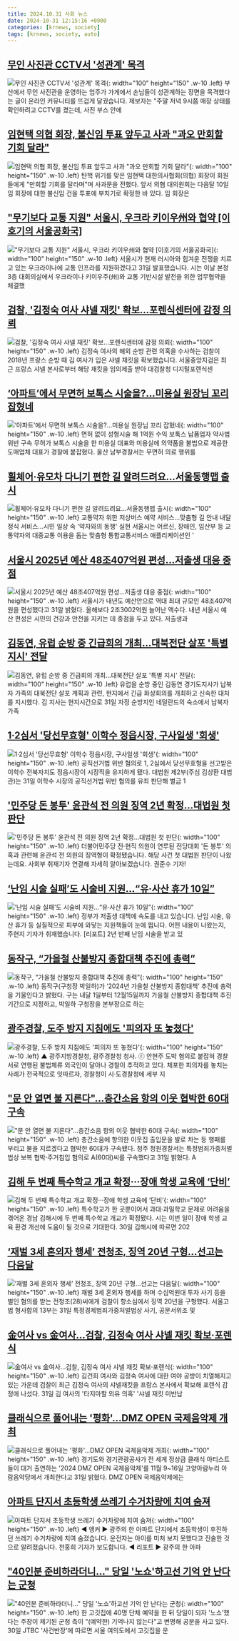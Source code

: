 ```yaml
---
title: 2024.10.31 사회 뉴스
date: 2024-10-31 12:15:16 +0900
categories: [krnews, society]
tags: [krnews, society, auto]
---
```

## [무인 사진관 CCTV서 '성관계' 목격](https://n.news.naver.com/mnews/article/214/0001383532)

![무인 사진관 CCTV서 '성관계' 목격](https://mimgnews.pstatic.net/image/origin/214/2024/10/31/1383532.jpg?type=nf220_150){: width="100" height="150" .w-10 .left}
부산에서 무인 사진관을 운영하는 업주가 가게에서 손님들이 성관계하는 장면을 목격했다는 글이 온라인 커뮤니티를 뜨겁게 달궜습니다. 제보자는 "주말 저녁 9시쯤 매장 상태를 확인하려고 CCTV를 켰는데, 사진 부스 안에

## [임현택 의협 회장, 불신임 투표 앞두고 사과 "과오 만회할 기회 달라"](https://n.news.naver.com/mnews/article/011/0004409191)

![임현택 의협 회장, 불신임 투표 앞두고 사과 "과오 만회할 기회 달라"](https://mimgnews.pstatic.net/image/origin/011/2024/10/30/4409191.jpg?type=nf220_150){: width="100" height="150" .w-10 .left}
탄핵 위기를 맞은 임현택 대한의사협회(의협) 회장이 회원들에게 "만회할 기회를 달라며"며 사과문을 전했다. 앞서 의협 대의원회는 다음달 10일 임 회장에 대한 불신임 건을 투표에 부치기로 확정한 바 있다. 임 회장은

## ["무기보다 교통 지원" 서울시, 우크라 키이우州와 협약 [이호기의 서울공화국]](https://n.news.naver.com/mnews/article/015/0005051220)

!["무기보다 교통 지원" 서울시, 우크라 키이우州와 협약 [이호기의 서울공화국]](https://mimgnews.pstatic.net/image/origin/015/2024/10/31/5051220.jpg?type=nf220_150){: width="100" height="150" .w-10 .left}
서울시가 현재 러시아와 힘겨운 전쟁을 치르고 있는 우크라이나에 교통 인프라를 지원하겠다고 31일 발표했습니다. 시는 이날 본청 3층 대회의실에서 우크라이나 키이우주(州)와 교통 기반시설 발전을 위한 업무협약을 체결했

## [검찰, '김정숙 여사 샤넬 재킷' 확보…포렌식센터에 감정 의뢰](https://n.news.naver.com/mnews/article/422/0000690024)

![검찰, '김정숙 여사 샤넬 재킷' 확보…포렌식센터에 감정 의뢰](https://mimgnews.pstatic.net/image/origin/422/2024/10/31/690024.jpg?type=nf220_150){: width="100" height="150" .w-10 .left}
김정숙 여사의 해외 순방 관련 의혹을 수사하는 검찰이 2018년 프랑스 순방 때 김 여사가 입은 샤넬 재킷을 확보했습니다. 서울중앙지검은 최근 프랑스 샤넬 본사로부터 해당 재킷을 임의제출 받아 대검찰청 디지털포렌식센

## [‘아파트’에서 무면허 보톡스 시술을?…미용실 원장님 꼬리 잡혔네](https://n.news.naver.com/mnews/article/009/0005388502)

![‘아파트’에서 무면허 보톡스 시술을?…미용실 원장님 꼬리 잡혔네](https://mimgnews.pstatic.net/image/origin/009/2024/10/31/5388502.jpg?type=nf220_150){: width="100" height="150" .w-10 .left}
면허 없이 성형시술 해 1억원 수익 보톡스 납품업자 약사법 위반 구속 무허가 보톡스 시술을 한 미용실 대표와 미용실에 의약품을 불법으로 제공한 도매업체 대표가 경찰에 붙잡혔다. 울산 남부경찰서는 무면허 의료 행위를

## [휠체어·유모차 다니기 편한 길 알려드려요…서울동행맵 출시](https://n.news.naver.com/mnews/article/001/0015017770)

![휠체어·유모차 다니기 편한 길 알려드려요…서울동행맵 출시](https://mimgnews.pstatic.net/image/origin/001/2024/10/31/15017770.jpg?type=nf220_150){: width="100" height="150" .w-10 .left}
교통약자 위한 저상버스 예약 서비스…맞춤형 길 안내 내달 정식 서비스…시민 일상 속 '약자와의 동행' 실현 서울시는 어르신, 장애인, 임산부 등 교통약자의 대중교통 이용을 돕는 맞춤형 통합교통서비스 애플리케이션인 '

## [서울시 2025년 예산 48조407억원 편성…저출생 대응 중점](https://n.news.naver.com/mnews/article/003/0012875632)

![서울시 2025년 예산 48조407억원 편성…저출생 대응 중점](https://mimgnews.pstatic.net/image/origin/003/2024/10/31/12875632.jpg?type=nf220_150){: width="100" height="150" .w-10 .left}
서울시가 내년도 예산안으로 역대 최대 규모인 48조407억원을 편성했다고 31알 밝혔다. 올해보다 2조3002억원 늘어난 액수다. 내년 서울시 예산 편성은 시민의 건강과 안전을 지키는 데 중점을 두고 있다. 저출생과

## [김동연, 유럽 순방 중 긴급회의 개최...대북전단 살포 '특별 지시' 전달](https://n.news.naver.com/mnews/article/014/0005261019)

![김동연, 유럽 순방 중 긴급회의 개최...대북전단 살포 '특별 지시' 전달](https://mimgnews.pstatic.net/image/origin/014/2024/10/31/5261019.jpg?type=nf220_150){: width="100" height="150" .w-10 .left}
유럽을 순방 중인 김동연 경기도지사가 납북자 가족의 대북전단 살포 계획과 관련, 현지에서 긴급 화상회의를 개최하고 신속한 대처를 지시했다. 김 지사는 현지시간으로 31일 자정 순방지인 네덜란드의 숙소에서 납북자 가족

## [1·2심서 '당선무효형' 이학수 정읍시장, 구사일생 '회생'](https://n.news.naver.com/mnews/article/421/0007879427)

![1·2심서 '당선무효형' 이학수 정읍시장, 구사일생 '회생'](https://mimgnews.pstatic.net/image/origin/421/2024/10/31/7879427.jpg?type=nf220_150){: width="100" height="150" .w-10 .left}
공직선거법 위반 혐의로 1, 2심에서 당선무효형을 선고받은 이학수 전북자치도 정읍시장이 시장직을 유지하게 됐다. 대법원 제2부(주심 김상환 대법관)는 31일 이학수 시장의 공직선거법 위반 혐의를 유죄 판단해 벌금 1

## ['민주당 돈 봉투' 윤관석 전 의원 징역 2년 확정...대법원 첫 판단](https://n.news.naver.com/mnews/article/052/0002107335)

!['민주당 돈 봉투' 윤관석 전 의원 징역 2년 확정...대법원 첫 판단](https://mimgnews.pstatic.net/image/origin/052/2024/10/31/2107335.jpg?type=nf220_150){: width="100" height="150" .w-10 .left}
더불어민주당 전·현직 의원이 연루된 전당대회 '돈 봉투' 의혹과 관련해 윤관석 전 의원의 징역형이 확정됐습니다. 해당 사건 첫 대법원 판단이 나왔는데요. 사회부 취재기자 연결해 자세히 알아보겠습니다. 권준수 기자!

## [‘난임 시술 실패’도 시술비 지원…“유·사산 휴가 10일”](https://n.news.naver.com/mnews/article/056/0011829137)

![‘난임 시술 실패’도 시술비 지원…“유·사산 휴가 10일”](https://mimgnews.pstatic.net/image/origin/056/2024/10/31/11829137.jpg?type=nf220_150){: width="100" height="150" .w-10 .left}
정부가 저출생 대책에 속도를 내고 있습니다. 난임 시술, 유산 휴가 등 실질적으로 피부에 와닿는 지원책들이 눈에 띕니다. 어떤 내용이 나왔는지, 주현지 기자가 취재했습니다. [리포트] 2년 반째 난임 시술을 받고 있

## [동작구, “가을철 산불방지 종합대책 추진에 총력”](https://n.news.naver.com/mnews/article/028/0002713960)

![동작구, “가을철 산불방지 종합대책 추진에 총력”](https://mimgnews.pstatic.net/image/origin/028/2024/10/30/2713960.jpg?type=nf220_150){: width="100" height="150" .w-10 .left}
동작구(구청장 박일하)가 ‘2024년 가을철 산불방지 종합대책’ 추진에 총력을 기울인다고 밝혔다. 구는 내달 1일부터 12월15일까지 가을철 산불방지 종합대책 추진 기간으로 지정하고, 박일하 구청장을 본부장으로 하는

## [광주경찰, 도주 방지 지침에도 '피의자 또 놓쳤다'](https://n.news.naver.com/mnews/article/047/0002450730)

![광주경찰, 도주 방지 지침에도 '피의자 또 놓쳤다'](https://mimgnews.pstatic.net/image/origin/047/2024/10/31/2450730.jpg?type=nf220_150){: width="100" height="150" .w-10 .left}
▲ 광주지방경찰청, 광주경찰청 청사. ⓒ 안현주 도박 혐의로 붙잡혀 경찰서로 연행된 불법체류 외국인이 달아나 경찰이 추적하고 있다. 체포한 피의자를 놓치는 사례가 전국적으로 잇따르자, 경찰청이 시·도경찰청에 세부 지

## ["문 안 열면 불 지른다"…층간소음 항의 이웃 협박한 60대 구속](https://n.news.naver.com/mnews/article/011/0004409280)

!["문 안 열면 불 지른다"…층간소음 항의 이웃 협박한 60대 구속](https://mimgnews.pstatic.net/image/origin/011/2024/10/31/4409280.jpg?type=nf220_150){: width="100" height="150" .w-10 .left}
층간소음에 항의한 이웃집 출입문을 발로 차는 등 행패를 부리고 불을 지르겠다고 협박한 60대가 구속됐다. 청주 청원경찰서는 특정범죄가중처벌법상 보복 협박·주거침입 혐의로 A(60대)씨를 구속했다고 31일 밝혔다. A

## [김해 두 번째 특수학교 개교 확정···장애 학생 교육에 ‘단비’](https://n.news.naver.com/mnews/article/082/0001295226)

![김해 두 번째 특수학교 개교 확정···장애 학생 교육에 ‘단비’](https://mimgnews.pstatic.net/image/origin/082/2024/10/30/1295226.jpg?type=nf220_150){: width="100" height="150" .w-10 .left}
특수학교가 한 곳뿐이어서 과대·과밀학교 문제로 어려움을 겪어온 경남 김해시에 두 번째 특수학교 개교가 확정됐다. 시는 이번 일이 장애 학생 교육 환경 개선에 도움이 될 것으로 기대한다. 30일 김해시에 따르면 202

## [‘재벌 3세 혼외자 행세’ 전청조, 징역 20년 구형…선고는 다음달](https://n.news.naver.com/mnews/article/005/0001735326)

![‘재벌 3세 혼외자 행세’ 전청조, 징역 20년 구형…선고는 다음달](https://mimgnews.pstatic.net/image/origin/005/2024/10/31/1735326.jpg?type=nf220_150){: width="100" height="150" .w-10 .left}
재벌 3세 혼외자 행세를 하며 수십억원대 투자 사기 등을 벌인 혐의를 받는 전청조(28)씨에게 검찰이 항소심에서 징역 20년을 구형했다. 서울고법 형사합의 13부는 31일 특정경제범죄가중처벌법상 사기, 공문서위조 및

## [金여사 vs 金여사…검찰, 김정숙 여사 샤넬 재킷 확보·포렌식](https://n.news.naver.com/mnews/article/088/0000912500)

![金여사 vs 金여사…검찰, 김정숙 여사 샤넬 재킷 확보·포렌식](https://mimgnews.pstatic.net/image/origin/088/2024/10/31/912500.jpg?type=nf220_150){: width="100" height="150" .w-10 .left}
김건희 여사와 김정숙 여사에 대한 여야 공방이 치열해지고 있는 가운데 검찰이 최근 김정숙 여사의 샤넬재킷을 프랑스 본사에서 확보해 포렌식 감정에 나섰다. 31일 김 여사의 '타지마할 외유 의혹' '샤넬 재킷 미반납

## [클래식으로 풀어내는 '평화'…DMZ OPEN 국제음악제 개최](https://n.news.naver.com/mnews/article/008/0005108144)

![클래식으로 풀어내는 '평화'…DMZ OPEN 국제음악제 개최](https://mimgnews.pstatic.net/image/origin/008/2024/10/31/5108144.jpg?type=nf220_150){: width="100" height="150" .w-10 .left}
경기도와 경기관광공사가 전 세계 정상급 클래식 아티스트들이 대거 출연하는 '2024 DMZ OPEN 국제음악제'를 11월 9~16일 고양아람누리 아람음악당에서 개최한다고 31일 밝혔다. DMZ OPEN 국제음악제에는

## [아파트 단지서 초등학생 쓰레기 수거차량에 치여 숨져](https://n.news.naver.com/mnews/article/214/0001383487)

![아파트 단지서 초등학생 쓰레기 수거차량에 치여 숨져](https://mimgnews.pstatic.net/image/origin/214/2024/10/30/1383487.jpg?type=nf220_150){: width="100" height="150" .w-10 .left}
◀ 앵커 ▶ 광주의 한 아파트 단지에서 초등학생이 후진하던 쓰레기 수거차량에 치여 숨졌습니다. 운전자는 아이를 미처 보지 못했다고 진술한 것으로 알려졌습니다. 천홍희 기자가 보도합니다. ◀ 리포트 ▶ 광주의 한 아파

## ["40인분 준비하라더니…" 당일 '노쇼'하고선 기억 안 난다는 군청](https://n.news.naver.com/mnews/article/119/0002887149)

!["40인분 준비하라더니…" 당일 '노쇼'하고선 기억 안 난다는 군청](https://mimgnews.pstatic.net/image/origin/119/2024/10/30/2887149.jpg?type=nf220_150){: width="100" height="150" .w-10 .left}
한 고깃집에 40명 단체 예약을 한 뒤 당일이 되자 '노쇼'했다는 주장이 제기된 군청 측이 "(예약한) 기억나지 않는다"고 변명해 공분을 사고 있다. 30일 JTBC '사건반장'에 따르면 서울 여의도에서 고깃집을 운

